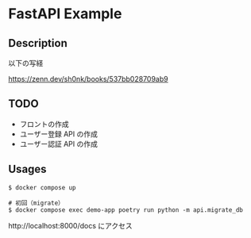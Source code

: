 # FastAPI Example

## Description

以下の写経

https://zenn.dev/sh0nk/books/537bb028709ab9

## TODO

- フロントの作成
- ユーザー登録 API の作成
- ユーザー認証 API の作成

## Usages

```console
$ docker compose up

# 初回（migrate）
$ docker compose exec demo-app poetry run python -m api.migrate_db
```

http://localhost:8000/docs にアクセス
